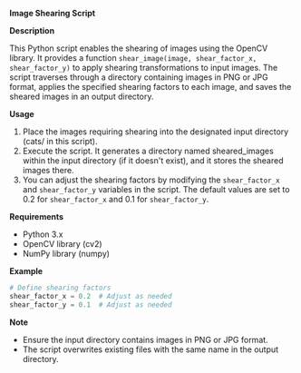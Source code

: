 **Image Shearing Script**

**Description**

This Python script enables the shearing of images using the OpenCV library. It provides a function `shear_image(image, shear_factor_x, shear_factor_y)` to apply shearing transformations to input images. The script traverses through a directory containing images in PNG or JPG format, applies the specified shearing factors to each image, and saves the sheared images in an output directory.

**Usage**

1. Place the images requiring shearing into the designated input directory (cats/ in this script).
2. Execute the script. It generates a directory named sheared_images within the input directory (if it doesn't exist), and it stores the sheared images there.
3. You can adjust the shearing factors by modifying the `shear_factor_x` and `shear_factor_y` variables in the script. The default values are set to 0.2 for `shear_factor_x` and 0.1 for `shear_factor_y`.

**Requirements**

- Python 3.x
- OpenCV library (cv2)
- NumPy library (numpy)

**Example**

```python
# Define shearing factors
shear_factor_x = 0.2  # Adjust as needed
shear_factor_y = 0.1  # Adjust as needed
```

**Note**

- Ensure the input directory contains images in PNG or JPG format.
- The script overwrites existing files with the same name in the output directory.
